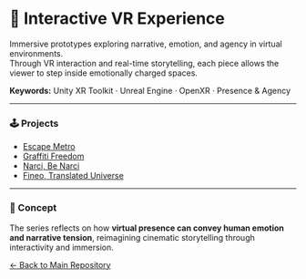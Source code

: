 # 🥽 Interactive VR Experience  
Immersive prototypes exploring narrative, emotion, and agency in virtual environments.  
Through VR interaction and real-time storytelling, each piece allows the viewer to step inside emotionally charged spaces.

**Keywords:** Unity XR Toolkit · Unreal Engine · OpenXR · Presence & Agency

---

### 🕹️ Projects  
- [Escape Metro](./Escape_Metro/README.md)  
- [Graffiti Freedom](./Graffiti_Freedom/README.md)  
- [Narci, Be Narci](./Narci_Be_Narci/README.md)  
- [Fineo, Translated Universe](./Fineo_Translated_Universe/README.md)  

---

### 🧩 Concept  
The series reflects on how **virtual presence can convey human emotion and narrative tension**, reimagining cinematic storytelling through interactivity and immersion.

[← Back to Main Repository](https://github.com/reusahn/Unity-Unreal-Interaction-Research/tree/main)
